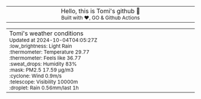 
<div align="center">
<table>
<tbody>
<td align="center">
<img width="2000" height="0"><br>
Hello, this is Tomi's github 👋<br>
<sup>Built with ❤️, GO & Github Actions</sup><br>
<img width="2000" height="0">
</td>
</tbody>
</table>
</div>
<table>
<tbody>
<td align="left">
<img width="2000" height="0"><br>
Tomi's weather conditions<br>
<sup>Updated at 2024-10-04T04:05:27Z</sup><br>
<sup>:low_brightness: Light Rain</sup><br>
<sup>:thermometer: Temperature 29.77 </sup><br>
<sup>:thermometer: Feels like 36.77</sup><br>
<sup>:sweat_drops: Humidity 83%</sup><br>
<sup>:mask: PM2.5 17.59 μg/m3</sup><br>
<sup>:cyclone: Wind 0.9m/s </sup><br>
<sup>:telescope: Visibility 10000m </sup><br>
<sup>:droplet: Rain 0.56mm/last 1h </sup><br>
<img width="2000" height="0">
</td>
<td align="left">
<img width="2000" height="0"><br>
<br>
<img width="2000" height="0">
</td>
</tbody>
</table>
</div>
    